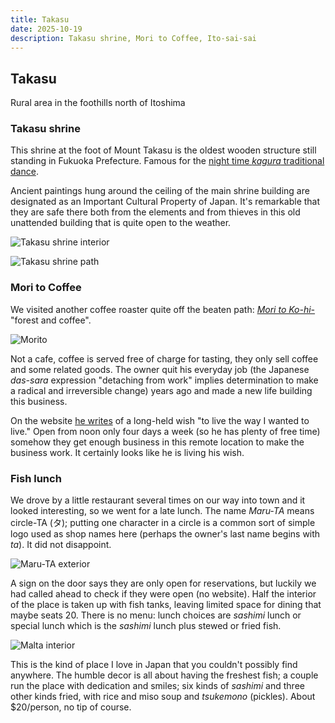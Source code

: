 ```yaml
---
title: Takasu
date: 2025-10-19
description: Takasu shrine, Mori to Coffee, Ito-sai-sai
---
```


## Takasu

Rural area in the foothills north of Itoshima

### Takasu shrine

This shrine at the foot of Mount Takasu is the oldest wooden structure
still standing in Fukuoka Prefecture. Famous for the 
[night time *kagura* traditional dance](https://itoshima-now.com/en/event/takasu-night-kagura-shinto-dance-oct2025/).

Ancient paintings hung around the ceiling of the main shrine building are
designated as an Important Cultural Property of Japan.
It's remarkable that they are safe there both from the elements and from
thieves in this old unattended building that is quite open to the weather.

![Takasu shrine interior](https://lh3.googleusercontent.com/pw/AP1GczPSlc3BTtrvgzE5RxpuCLyrtqWDJ37jP9PWN93Dz3k_RxxlpzWga35Imst43lLD5g9nn4b2qhcCQvGAZDjUu2fQ1932isfFl4eGe6ytqbfmXAK1LR4cRn2Q9ABqHbOXLOpNc7D1EBt3x81hhb_bcIVt9g=w1688-h1266-s-no-gm "Takasu shrine interior")

![Takasu shrine path](https://lh3.googleusercontent.com/pw/AP1GczOA3aZUa8ThKnSVzh0VnifDcziN0fIL2oK-cQ69YLeq5iICBOWWDPWjG5mfTiAioF_BB5fibNrQhEJq9QEshqbBTItgjJP0CPRDNeICLiJo_gFFCgwmzXTcsDHUCSTuk9mrBDfoQuaLHVf79n5KtftZAg=w950-h1266-s-no-gm "Path to Takasu shrine")

### Mori to Coffee

We visited another coffee roaster quite off the beaten path:
[*Mori to Ko-hi-*](https://moritocoffe.thebase.in/) "forest and coffee".

![Morito](https://base-ec2.akamaized.net/images/shop_front/moritocoffe/d4b01dd3bb0938bafbc8bb9f608b3ab6.jpg)

Not a cafe, coffee is served free of charge for tasting, they only sell
coffee and some related goods. The owner quit his everyday job 
(the Japanese *das-sara* expression "detaching from work" implies
determination to make a radical and irreversible change)
years ago and made a new life building this business. 

On the website 
[he writes](https://moritocoffe.thebase.in/blog/2022/08/05/131610)
of a long-held wish "to live the way I wanted to live."
Open from noon only four days a week (so he has plenty of free time)
somehow they get enough business in this remote location to make
the business work. It certainly looks like he is living his wish.

### Fish lunch

We drove by a little restaurant several times on our way into town
and it looked interesting, so we went for a late lunch.
The name *Maru-TA* means circle-TA (タ); putting one character in a circle
is a common sort of simple logo used as shop names here (perhaps the owner's
last name begins with *ta*).
It did not disappoint. 

![Maru-TA exterior](https://lh3.googleusercontent.com/gps-cs-s/AC9h4nqoncmHjwDHgvxdCK1mVpGtB1eZbRUtABLPq4CboQ83Ib01AP7HNJdqEP9_nUSDPnl6nAiTb-Cg25ebo_GgkDOURCZyahxxdEyMj7RJYJvNb0o5ic-LMN3qLQ9ab1LVuzLsltfN=w446-h448-n-k-no-nu)

A sign on the door says they are only open for reservations, but luckily
we had called ahead to check if they were open (no website).
Half the interior of the place is taken up with fish tanks,
leaving limited space for dining that maybe seats 20.
There is no menu: lunch choices are *sashimi* lunch or special lunch
which is the *sashimi* lunch plus stewed or fried fish.

![Malta interior](https://lh3.googleusercontent.com/pw/AP1GczNYct9-ciaFX788DTPavagIai9Nq4QlxyX4wkPAcHl8SZItOldHrS3848QX8KXYJO-jJkSfs87b7qg6cJjIIDLwZ8C8qG6J9oKhyATQh_WdlCaFt3bKVZlB8vyh_nABHZKc4uBUr1gEvE6leCqb_rxBCQ=w1688-h1266-s-no-gm "Maru-TA live fish restaurant")

This is the kind of place I love in Japan that you couldn't possibly
find anywhere. The humble decor is all about having the freshest fish;
a couple run the place with dedication and smiles;
six kinds of *sashimi* and three other kinds fried, 
with rice and miso soup and *tsukemono* (pickles).
About $20/person, no tip of course.
